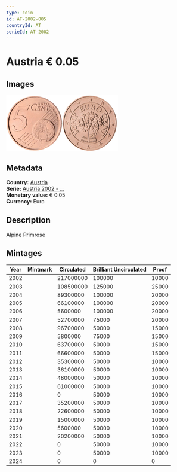 ```yaml
---
type: coin
id: AT-2002-005
countryId: AT
serieId: AT-2002
---
```


# Austria € 0.05

## Images

<img src="../../../Images/common-2002-005.webp" height="150" alt="Front image"><img src="Images/austria-2002-005.webp" height="150" alt="Back image">

## Metadata

**Country:** [Austria](../index.md)\
**Serie:** [Austria 2002 - ...](index.md)\
**Monetary value:** € 0.05\
**Currency:** Euro

## Description

Alpine Primrose

## Mintages

| Year | Mintmark | Circulated | Brilliant Uncirculated | Proof |
| ---- | -------- | ---------- | ---------------------- | ----- |
| 2002 |          | 217000000  | 100000                 | 10000 |
| 2003 |          | 108500000  | 125000                 | 25000 |
| 2004 |          | 89300000   | 100000                 | 20000 |
| 2005 |          | 66100000   | 100000                 | 20000 |
| 2006 |          | 5600000    | 100000                 | 20000 |
| 2007 |          | 52700000   | 75000                  | 20000 |
| 2008 |          | 96700000   | 50000                  | 15000 |
| 2009 |          | 5800000    | 75000                  | 15000 |
| 2010 |          | 63700000   | 50000                  | 15000 |
| 2011 |          | 66600000   | 50000                  | 15000 |
| 2012 |          | 35300000   | 50000                  | 10000 |
| 2013 |          | 36100000   | 50000                  | 10000 |
| 2014 |          | 48000000   | 50000                  | 10000 |
| 2015 |          | 61000000   | 50000                  | 10000 |
| 2016 |          | 0          | 50000                  | 10000 |
| 2017 |          | 35200000   | 50000                  | 10000 |
| 2018 |          | 22600000   | 50000                  | 10000 |
| 2019 |          | 15000000   | 50000                  | 10000 |
| 2020 |          | 5600000    | 50000                  | 10000 |
| 2021 |          | 20200000   | 50000                  | 10000 |
| 2022 |          | 0          | 50000                  | 10000 |
| 2023 |          | 0          | 50000                  | 10000 |
| 2024 |          | 0          | 0                      | 0     |
